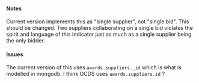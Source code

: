 #### Notes

Current version implements this as "single supplier", not "single bid". This should be changed. Two suppliers collaborating on a single bid violates the spirit and language of this indicator just as much as a single supplier being the only bidder.

#### Issues

The current version of this uses `awards.suppliers._id` which is what is modelled in mongodb. I think OCDS uses `awards.suppliers.id` ?
